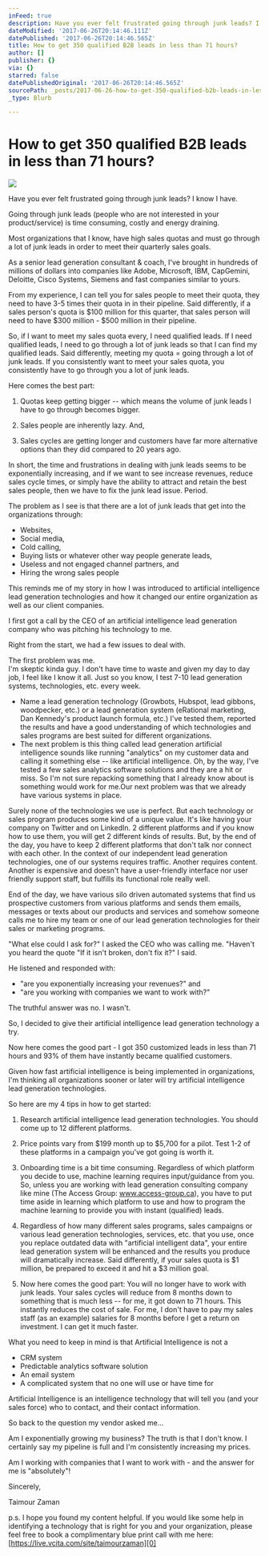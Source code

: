 ```yaml
---
inFeed: true
description: Have you ever felt frustrated going through junk leads? I know I have.
dateModified: '2017-06-26T20:14:46.111Z'
datePublished: '2017-06-26T20:14:46.565Z'
title: How to get 350 qualified B2B leads in less than 71 hours?
author: []
publisher: {}
via: {}
starred: false
datePublishedOriginal: '2017-06-26T20:14:46.565Z'
sourcePath: _posts/2017-06-26-how-to-get-350-qualified-b2b-leads-in-less-than-71-hours.md
_type: Blurb

---
```

# **How to get 350 qualified B2B leads in less than 71 hours?**
![](https://the-grid-user-content.s3-us-west-2.amazonaws.com/ca5ff366-abe9-487b-bd23-b4839f217caf.jpg)

Have you ever felt frustrated going through junk leads? I know I have.

Going through junk leads (people who are not interested in your product/service) is time consuming, costly and energy draining.

Most organizations that I know, have high sales quotas and must go through a lot of junk leads in order to meet their quarterly sales goals. 

As a senior lead generation consultant & coach, I've brought in hundreds of millions of dollars into companies like Adobe, Microsoft, IBM, CapGemini, Deloitte, Cisco Systems, Siemens and fast companies similar to yours.  

From my experience, I can tell you for sales people to meet their quota, they need to have 3-5 times their quota in in their pipeline. Said differently, if a sales person's quota
is $100 million for this quarter, that sales person will need to have $300 million - $500 million in their pipeline.

So, if I want to meet my sales quota every, I need qualified leads. If I need qualified leads, I need to go through a lot of junk leads so that I can find my qualified leads. Said differently, meeting my quota = going through a lot of junk leads. If you consistently want to meet your sales quota, you consistently have to go through you a lot of junk leads.

Here comes the best part:

1)   Quotas keep getting bigger -- which means the volume of junk leads I have to go through becomes bigger. 

2)  Sales people are inherently lazy. And,

3) Sales cycles are getting longer and customers have far more alternative options than they did compared to 20 years ago. 

In short, the time and frustrations in dealing with junk leads seems to be exponentially increasing, and if we want to see increase revenues, reduce sales cycle times, or simply have the ability to attract and retain the best sales people, then we have to fix the junk lead issue. Period. 

The problem as I see is that there are a lot of junk leads that get into the organizations through:

* Websites, 
* Social media, 
* Cold calling, 
* Buying lists or whatever other way people generate leads,
* Useless and not engaged channel partners, and
* Hiring the wrong sales people

This reminds me of my story in how I was introduced to artificial intelligence lead generation technologies and how it changed our entire organization as well as our client companies. 

I first got a call by the CEO of an artificial intelligence lead generation company who was pitching his technology to me. 

Right from the start, we had a few issues to deal with. 

The first problem was me.    
I'm skeptic kinda guy. I don't
have time to waste and given my day to day job, I feel like I know it all. Just
so you know, I test 7-10 lead generation systems, technologies, etc. every
week.

* Name a lead generation technology (Growbots, Hubspot,
lead gibbons, woodpecker, etc.) or a lead generation system (eRational
marketing, Dan Kennedy's product launch formula, etc.) I've tested them, reported
the results and have a good understanding of which technologies and sales programs
are best suited for different organizations.
* The next problem is this thing called lead generation artificial
intelligence sounds like running "analytics" on my customer data and calling it
something else -- like artificial intelligence. Oh, by the way, I've tested a few
sales analytics software solutions and they are a hit or miss. So I'm not sure
repacking something that I already know about is something would work for me.Our next problem was that we already have various systems in place.

Surely none of the technologies we use is perfect. But each
technology or sales program produces some kind of a unique value. It's like
having your company on Twitter and on LinkedIn. 2 different platforms and if
you know how to use them, you will get 2 different kinds of results. But, by
the end of the day, you have to keep 2 different platforms that don't talk nor
connect with each other. In the context of our independent lead generation
technologies, one of our systems requires traffic. Another requires content. Another
is expensive and doesn't have a user-friendly interface nor user friendly
support staff, but fulfills its functional role really well. 

End of the day, we have various silo driven automated systems that find us prospective customers from various platforms and sends them emails, messages or texts about our products and services and somehow someone calls me to hire my team or one of our lead generation technologies for their sales or marketing programs. 

"What else could I ask for?" I asked the CEO who was calling me. "Haven't you heard the quote "If it isn't broken, don't fix it?" I said.

He listened and responded with:

* "are you exponentially increasing your revenues?" and 
* "are you working with companies we want to work with?"

The truthful answer was no. I wasn't.

So, I decided to give their artificial intelligence lead generation technology a try. 

Now here comes the good part - I got 350 customized leads in less than 71 hours and 93% of them have instantly became qualified customers.

Given how fast artificial intelligence is being implemented in organizations, I'm thinking all organizations sooner or later will try artificial intelligence lead generation technologies.

So here are my 4 tips in how to get started:

1)   Research artificial intelligence lead generation technologies. You should come up to 12 different platforms.

2)  Price points vary from $199 month up to $5,700 for a pilot. Test 1-2 of these platforms in a campaign you've got going is worth it.

3)  Onboarding time is a bit time consuming. Regardless of which platform you decide to use, machine learning requires input/guidance from you. So, unless you are working with lead generation consulting company like mine (The Access Group: www.access-group.ca), you have to put time aside in learning which platform to use and how to program
the machine learning to provide you with instant (qualified) leads.

4)  Regardless of how many different sales programs, sales campaigns or various lead generation technologies, services, etc. that you use, once you replace outdated data with "artificial intelligent data", your entire lead generation system will be enhanced and the
results you produce will dramatically increase. Said differently, if your sales
quota is $1 million, be prepared to exceed it and hit a $3 million goal.

5)   Now here comes the good part:
You will no longer have to work with junk leads. Your sales cycles will reduce
from 8 months down to something that is much less -- for me, it got down to 71 hours. This instantly reduces the cost of sale. For me, I don't have to pay my sales staff (as an example) salaries for 8 months before I get a return on investment. I can get it much faster.

What you need to keep in mind is that Artificial Intelligence is not a

* CRM system
* Predictable analytics software solution
* An email system
* A complicated system that no one will use or have time
for

Artificial Intelligence is an intelligence technology that will tell you (and your sales force) who to contact, and their contact information.

So back to the question my vendor asked me...

Am I exponentially growing my business? The truth is that I don't know. I certainly say my pipeline is full and I'm consistently increasing my prices.

Am I working with companies that I want to work with - and the answer for me is "absolutely"!

Sincerely,

Taimour Zaman

p.s. I hope you found my content
helpful. If you would like some help in identifying a technology that is
right for you and your organization, please feel free to book a complimentary
blue print call with me here: [https://live.vcita.com/site/taimourzaman][0]



[0]: https://live.vcita.com/site/taimourzaman